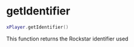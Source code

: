 # getIdentifier

```lua
xPlayer.getIdentifier()
```

This function returns the Rockstar identifier used
